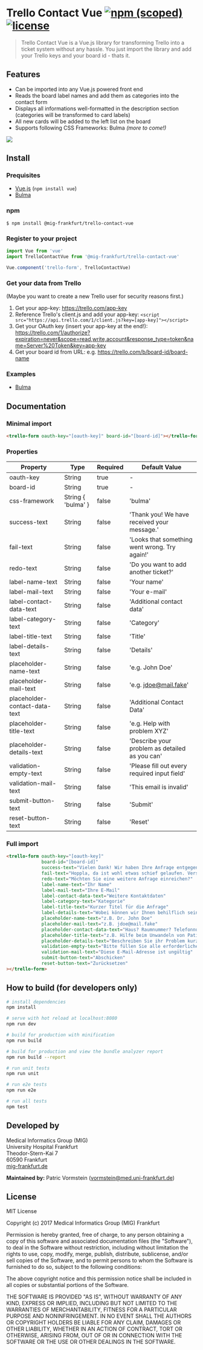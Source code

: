 # Trello Contact Vue [![npm (scoped)](https://img.shields.io/npm/v/@mig-frankfurt/trello-contact-vue.svg?style=flat-square)](https://www.npmjs.com/package/@mig-frankfurt/trello-contact-vue) [![license](https://img.shields.io/github/license/mashape/apistatus.svg?style=flat-square)](https://github.com/mig-frankfurt/trello-contact-vue/blob/master/LICENSE.txt)

> Trello Contact Vue is a Vue.js library for transforming Trello into a ticket system without any hassle. You just import the library and add your Trello keys and your board id - thats it.

## Features

 - Can be imported into any Vue.js powered front end
 - Reads the board label names and add them as categories into the contact form
 - Displays all informations well-formatted in the description section (categories will be transformed to card labels)
 - All new cards will be added to the left list on the board
 - Supports following CSS Frameworks: Bulma *(more to come!)*

![](https://github.com/mig-frankfurt/trello-contact-vue/blob/master/readme/demonstration_small.gif?raw=true)

## Install

### Prequisites

 - [Vue.js](https://vuejs.org/) (`npm install vue`)
 - [Bulma](http://bulma.io)

### npm

```shell
$ npm install @mig-frankfurt/trello-contact-vue
```

### Register to your project

```js
import Vue from 'vue'
import TrelloContactVue from '@mig-frankfurt/trello-contact-vue'

Vue.component('trello-form', TrelloContactVue)
```

### Get your data from Trello
(Maybe you want to create a new Trello user for security reasons first.)
 1. Get your app-key: https://trello.com/app-key
 2. Reference Trello's client.js and add your app-key: `<script src="https://api.trello.com/1/client.js?key=[app-key]"></script>`
 3. Get your OAuth key (insert your app-key at the end!): https://trello.com/1/authorize?expiration=never&scope=read,write,account&response_type=token&name=Server%20Token&key=app-key
 4. Get your board id from URL: e.g. https://trello.com/b/board-id/board-name

### Examples

 - [Bulma](https://github.com/mig-frankfurt/trello-contact-vue/blob/master/examples/bulma.html)

## Documentation

### Minimal import

```html
<trello-form oauth-key="[oauth-key]" board-id="[board-id]"></trello-form>
```

### Properties

| Property | Type | Required | Default Value |
| -------- | ---- | -------- | ------------- |
| oauth-key | String | true | - |
| board-id | String | true | - |
| css-framework | String { 'bulma' } | false | 'bulma' |
| success-text | String | false | 'Thank you! We have received your message.' |
| fail-text | String | false | 'Looks that something went wrong. Try again!' |
| redo-text | String | false | 'Do you want to add another ticket?' |
| label-name-text | String | false | 'Your name' |
| label-mail-text | String | false | 'Your e-mail' |
| label-contact-data-text | String | false | 'Additional contact data' |
| label-category-text | String | false | 'Category' |
| label-title-text | String | false | 'Title' |
| label-details-text | String | false | 'Details' |
| placeholder-name-text | String | false | 'e.g. John Doe' |
| placeholder-mail-text | String | false | 'e.g. jdoe@mail.fake' |
| placeholder-contact-data-text | String | false | 'Additional Contact Data' |
| placeholder-title-text | String | false | 'e.g. Help with problem XYZ' |
| placeholder-details-text | String | false | 'Describe your problem as detailed as you can' |
| validation-empty-text | String | false | 'Please fill out every required input field' |
| validation-mail-text | String | false | 'This email is invalid' |
| submit-button-text | String | false | 'Submit' |
| reset-button-text | String | false | 'Reset' |

### Full import

```html
<trello-form oauth-key="[oauth-key]"
             board-id="[board-id]"
             success-text="Vielen Dank! Wir haben Ihre Anfrage entgegengenommen."
             fail-text="Hoppla, da ist wohl etwas schief gelaufen. Versuchen Sie es nochmal."
             redo-text="Möchten Sie eine weitere Anfrage einreichen?"
             label-name-text="Ihr Name"
             label-mail-text="Ihre E-Mail"
             label-contact-data-text="Weitere Kontaktdaten"
             label-category-text="Kategorie"
             label-title-text="Kurzer Titel für die Anfrage"
             label-details-text="Wobei können wir Ihnen behilflich sein?"
             placeholder-name-text="z.B. Dr. John Doe"
             placeholder-mail-text="z.B. jdoe@mail.fake"
             placeholder-contact-data-text="Haus? Raumnummer? Telefonnummer?"
             placeholder-title-text="z.B. Hilfe beim Unwandeln von Patientendaten"
             placeholder-details-text="Beschreiben Sie ihr Problem kurz und prägnant"
             validation-empty-text="Bitte füllen Sie alle erforderlichen Felder aus"
             validation-mail-text="Diese E-Mail-Adresse ist ungültig"
             submit-button-text="Abschicken"
             reset-button-text="Zurücksetzen"
></trello-form>
```

## How to build (for developers only)

``` bash
# install dependencies
npm install

# serve with hot reload at localhost:8080
npm run dev

# build for production with minification
npm run build

# build for production and view the bundle analyzer report
npm run build --report

# run unit tests
npm run unit

# run e2e tests
npm run e2e

# run all tests
npm test
```

## Developed by

Medical Informatics Group (MIG)\
University Hospital Frankfurt\
Theodor-Stern-Kai 7\
60590 Frankfurt\
[mig-frankfurt.de](https://www.mig-frankfurt.de/)

**Maintained by:** Patric Vormstein (vormstein@med.uni-frankfurt.de)

## License

MIT License

Copyright (c) 2017 Medical Informatics Group (MIG) Frankfurt

Permission is hereby granted, free of charge, to any person obtaining a copy
of this software and associated documentation files (the "Software"), to deal
in the Software without restriction, including without limitation the rights
to use, copy, modify, merge, publish, distribute, sublicense, and/or sell
copies of the Software, and to permit persons to whom the Software is
furnished to do so, subject to the following conditions:

The above copyright notice and this permission notice shall be included in all
copies or substantial portions of the Software.

THE SOFTWARE IS PROVIDED "AS IS", WITHOUT WARRANTY OF ANY KIND, EXPRESS OR
IMPLIED, INCLUDING BUT NOT LIMITED TO THE WARRANTIES OF MERCHANTABILITY,
FITNESS FOR A PARTICULAR PURPOSE AND NONINFRINGEMENT. IN NO EVENT SHALL THE
AUTHORS OR COPYRIGHT HOLDERS BE LIABLE FOR ANY CLAIM, DAMAGES OR OTHER
LIABILITY, WHETHER IN AN ACTION OF CONTRACT, TORT OR OTHERWISE, ARISING FROM,
OUT OF OR IN CONNECTION WITH THE SOFTWARE OR THE USE OR OTHER DEALINGS IN THE
SOFTWARE.
